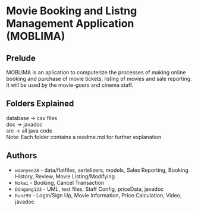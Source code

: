 # Movie Booking and Listng Management Application (MOBLIMA)
## Prelude

MOBLIMA is an aplication to computerize the processes of making online booking and purchase of movie tickets, listing of movies and sale reporting. It will be used by the movie-goers and cinema staff.   

## Folders Explained
database -> csv files   
doc -> javadoc   
src -> all java code  
Note: Each folder contains a readme.md for further explanation 

## Authors 
- `woonyee28` - data/flatfiles, serializers, models, Sales Reporting, Booking History, Review, Movie Listing/Modifying
- `Nzkai` - Booking, Cancel Transaction
- `Dingang123` - UML, test files, Staff Config, priceData, javadoc
- `Runz99` - Login/Sign Up, Movie Information, Price Calculation, Video, javadoc
